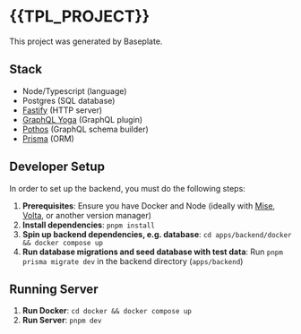 # {{TPL_PROJECT}}

This project was generated by Baseplate.

## Stack

- Node/Typescript (language)
- Postgres (SQL database)
- [Fastify](https://fastify.dev/) (HTTP server)
- [GraphQL Yoga](https://the-guild.dev/graphql/yoga-server) (GraphQL plugin)
- [Pothos](https://pothos-graphql.dev/) (GraphQL schema builder)
- [Prisma](https://www.prisma.io/) (ORM)

## Developer Setup

In order to set up the backend, you must do the following steps:

1. **Prerequisites**: Ensure you have Docker and Node (ideally with [Mise](https://mise.sh), [Volta](https://volta.sh), or another version manager)
2. **Install dependencies**: `pnpm install`
3. **Spin up backend dependencies, e.g. database**: `cd apps/backend/docker && docker compose up`
4. **Run database migrations and seed database with test data**: Run `pnpm prisma migrate dev` in the backend directory (`apps/backend`)

## Running Server

1. **Run Docker**: `cd docker && docker compose up`
2. **Run Server**: `pnpm dev`
